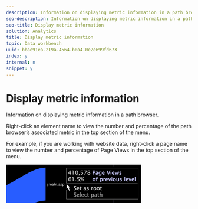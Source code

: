 ```yaml
---
description: Information on displaying metric information in a path browser.
seo-description: Information on displaying metric information in a path browser.
seo-title: Display metric information
solution: Analytics
title: Display metric information
topic: Data workbench
uuid: bbae91ea-219a-4564-b0a4-0e2e699fd673
index: y
internal: n
snippet: y
---
```


# Display metric information

Information on displaying metric information in a path browser.

Right-click an element name to view the number and percentage of the path browser’s associated metric in the top section of the menu.

For example, if you are working with website data, right-click a page name to view the number and percentage of Page Views in the top section of the menu.

![](assets/vis_PathBrowser_info.png)

